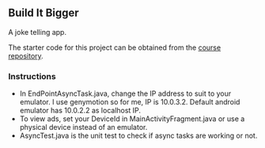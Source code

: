 ## Build It Bigger

A joke telling app.

The starter code for this project can be obtained from the [course repository](https://github.com/udacity/ud867/tree/master/FinalProject).


### Instructions

* In EndPointAsyncTask.java, change the IP address to suit to your emulator. I use genymotion so for me, IP is 10.0.3.2. Default android emulator
has 10.0.2.2 as localhost IP.
* To view ads, set your DeviceId in MainActivityFragment.java or use a physical device instead of an emulator.
* AsyncTest.java is the unit test to check if async tasks are working or not.
